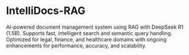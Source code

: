 # IntelliDocs-RAG
AI-powered document management system using RAG with DeepSeek R1 (1.5B). Supports fast, intelligent search and semantic query handling. Optimized for legal, finance, and healthcare domains with ongoing enhancements for performance, accuracy, and scalability.
